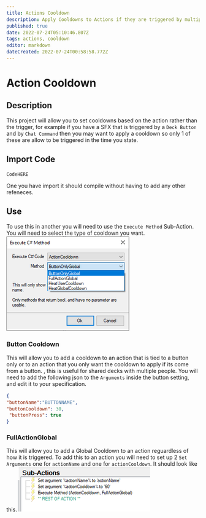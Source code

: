 ```yaml
---
title: Actions Cooldown
description: Apply Cooldowns to Actions if they are triggered by multiple sources
published: true
date: 2022-07-24T05:10:46.807Z
tags: actions, cooldown
editor: markdown
dateCreated: 2022-07-24T00:58:58.772Z
---
```


# Action Cooldown

## Description
This project will allow you to set cooldowns based on the action rather than the trigger, for example if you have a SFX that is triggered by a `Deck Button` and by `Chat Command` then you may want to apply a cooldown so only 1 of these are allow to be triggered in the time you state.

## Import Code
```
CodeHERE
```
One you have import it should compile without having to add any other refeneces.

## Use

To use this in another you will need to use the `Execute Method` Sub-Action. You will need to select the type of cooldown you want. ![actioncooldownmethod.png](/extensions/actioncooldown/images/actioncooldownmethod.png)

### Button Cooldown
This will allow you to add a cooldown to an action that is tied to a button only or to an action that you only want the cooldown to apply if its come from a button. , this is useful for shared decks with multiple people. You will need to add the following json to the `Arguments` inside the button setting, and edit it to your specification.
```json
{
"buttonName":"BUTTONNAME",
"buttonCooldown": 30,
 "buttonPress": true
}
```

### FullActionGlobal
This will allow you to add a Global Cooldown to an action reguardless of how it is triggered. To add this to an action you will need to set up 2 `Set Arguments` one for `actionName` and one for `actionCooldown`. It should look like this. ![fullactionexample.png](/extensions/actioncooldown/images/fullactionexample.png)
